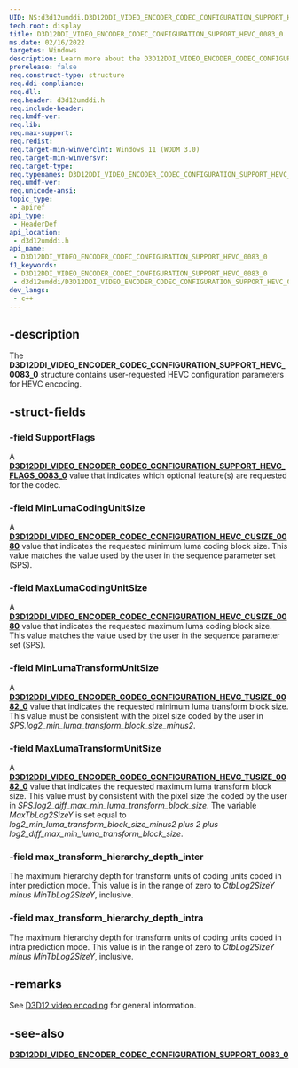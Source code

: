 ```yaml
---
UID: NS:d3d12umddi.D3D12DDI_VIDEO_ENCODER_CODEC_CONFIGURATION_SUPPORT_HEVC_0083_0
tech.root: display
title: D3D12DDI_VIDEO_ENCODER_CODEC_CONFIGURATION_SUPPORT_HEVC_0083_0
ms.date: 02/16/2022
targetos: Windows
description: Learn more about the D3D12DDI_VIDEO_ENCODER_CODEC_CONFIGURATION_SUPPORT_HEVC_0083_0 structure.
prerelease: false
req.construct-type: structure
req.ddi-compliance: 
req.dll: 
req.header: d3d12umddi.h
req.include-header: 
req.kmdf-ver: 
req.lib: 
req.max-support: 
req.redist: 
req.target-min-winverclnt: Windows 11 (WDDM 3.0)
req.target-min-winversvr: 
req.target-type: 
req.typenames: D3D12DDI_VIDEO_ENCODER_CODEC_CONFIGURATION_SUPPORT_HEVC_0083_0
req.umdf-ver: 
req.unicode-ansi: 
topic_type:
 - apiref
api_type:
 - HeaderDef
api_location:
 - d3d12umddi.h
api_name:
 - D3D12DDI_VIDEO_ENCODER_CODEC_CONFIGURATION_SUPPORT_HEVC_0083_0
f1_keywords:
 - D3D12DDI_VIDEO_ENCODER_CODEC_CONFIGURATION_SUPPORT_HEVC_0083_0
 - d3d12umddi/D3D12DDI_VIDEO_ENCODER_CODEC_CONFIGURATION_SUPPORT_HEVC_0083_0
dev_langs:
 - c++
---
```


## -description

The **D3D12DDI_VIDEO_ENCODER_CODEC_CONFIGURATION_SUPPORT_HEVC_0083_0** structure contains user-requested HEVC configuration parameters for HEVC encoding.

## -struct-fields

### -field SupportFlags

A [**D3D12DDI_VIDEO_ENCODER_CODEC_CONFIGURATION_SUPPORT_HEVC_FLAGS_0083_0**](ne-d3d12umddi-d3d12ddi_video_encoder_codec_configuration_support_hevc_flags_0083_0.md) value that indicates which optional feature(s) are requested for the codec.

### -field MinLumaCodingUnitSize

A [**D3D12DDI_VIDEO_ENCODER_CODEC_CONFIGURATION_HEVC_CUSIZE_0080**](ne-d3d12umddi-d3d12ddi_video_encoder_codec_configuration_hevc_cusize_0080.md) value that indicates the requested minimum luma coding block size. This value matches the value used by the user in the sequence parameter set (SPS).

### -field MaxLumaCodingUnitSize

A [**D3D12DDI_VIDEO_ENCODER_CODEC_CONFIGURATION_HEVC_CUSIZE_0080**](ne-d3d12umddi-d3d12ddi_video_encoder_codec_configuration_hevc_cusize_0080.md) value that indicates the requested maximum luma coding block size. This value matches the value used by the user in the sequence parameter set (SPS).

### -field MinLumaTransformUnitSize

A [**D3D12DDI_VIDEO_ENCODER_CODEC_CONFIGURATION_HEVC_TUSIZE_0082_0**](ne-d3d12umddi-d3d12ddi_video_encoder_codec_configuration_hevc_tusize_0082_0.md) value that indicates the requested minimum luma transform block size. This value must be consistent with the pixel size coded by the user in *SPS.log2_min_luma_transform_block_size_minus2*.

### -field MaxLumaTransformUnitSize

A [**D3D12DDI_VIDEO_ENCODER_CODEC_CONFIGURATION_HEVC_TUSIZE_0082_0**](ne-d3d12umddi-d3d12ddi_video_encoder_codec_configuration_hevc_tusize_0082_0.md) value that indicates the requested maximum luma transform block size. This value must by consistent with the pixel size the coded by the user in *SPS.log2_diff_max_min_luma_transform_block_size*. The variable *MaxTbLog2SizeY* is set equal to *log2_min_luma_transform_block_size_minus2 plus 2 plus log2_diff_max_min_luma_transform_block_size*.

### -field max_transform_hierarchy_depth_inter

The maximum hierarchy depth for transform units of coding units coded in inter prediction mode. This value is in the range of zero to *CtbLog2SizeY minus MinTbLog2SizeY*, inclusive.

### -field max_transform_hierarchy_depth_intra

The maximum hierarchy depth for transform units of coding units coded in intra prediction mode. This value is in the range of zero to *CtbLog2SizeY minus MinTbLog2SizeY*, inclusive.

## -remarks

See [D3D12 video encoding](/windows-hardware/drivers/display/video-encoding-d3d12.md) for general information.

## -see-also

[**D3D12DDI_VIDEO_ENCODER_CODEC_CONFIGURATION_SUPPORT_0083_0**](ns-d3d12umddi-d3d12ddi_video_encoder_codec_configuration_support_0083_0.md)
